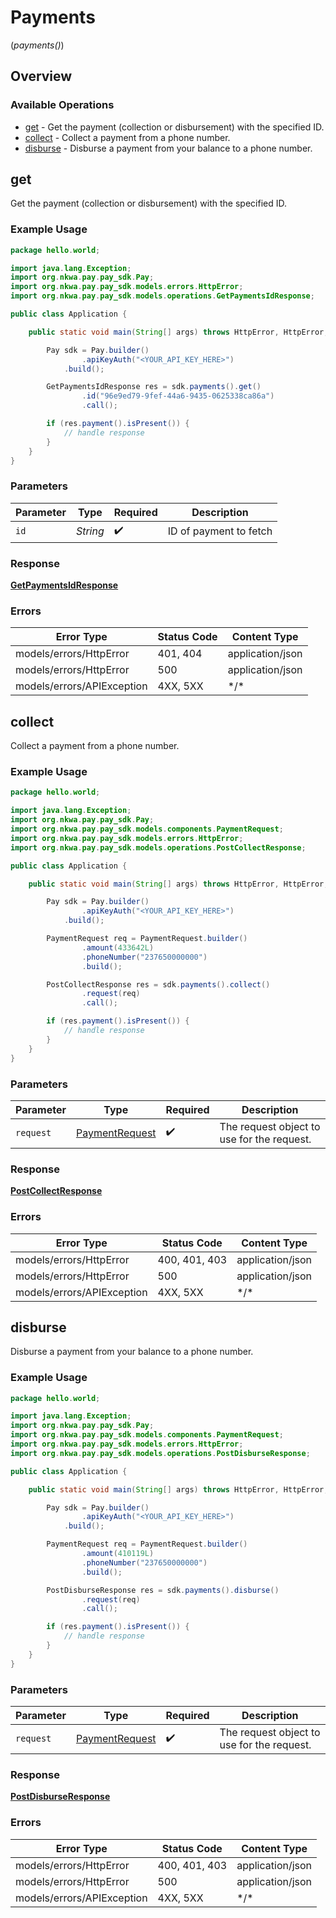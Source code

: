 # Payments
(*payments()*)

## Overview

### Available Operations

* [get](#get) - Get the payment (collection or disbursement) with the specified ID.
* [collect](#collect) - Collect a payment from a phone number.
* [disburse](#disburse) - Disburse a payment from your balance to a phone number.

## get

Get the payment (collection or disbursement) with the specified ID.

### Example Usage

```java
package hello.world;

import java.lang.Exception;
import org.nkwa.pay.pay_sdk.Pay;
import org.nkwa.pay.pay_sdk.models.errors.HttpError;
import org.nkwa.pay.pay_sdk.models.operations.GetPaymentsIdResponse;

public class Application {

    public static void main(String[] args) throws HttpError, HttpError, Exception {

        Pay sdk = Pay.builder()
                .apiKeyAuth("<YOUR_API_KEY_HERE>")
            .build();

        GetPaymentsIdResponse res = sdk.payments().get()
                .id("96e9ed79-9fef-44a6-9435-0625338ca86a")
                .call();

        if (res.payment().isPresent()) {
            // handle response
        }
    }
}
```

### Parameters

| Parameter              | Type                   | Required               | Description            |
| ---------------------- | ---------------------- | ---------------------- | ---------------------- |
| `id`                   | *String*               | :heavy_check_mark:     | ID of payment to fetch |

### Response

**[GetPaymentsIdResponse](../../models/operations/GetPaymentsIdResponse.md)**

### Errors

| Error Type                 | Status Code                | Content Type               |
| -------------------------- | -------------------------- | -------------------------- |
| models/errors/HttpError    | 401, 404                   | application/json           |
| models/errors/HttpError    | 500                        | application/json           |
| models/errors/APIException | 4XX, 5XX                   | \*/\*                      |

## collect

Collect a payment from a phone number.

### Example Usage

```java
package hello.world;

import java.lang.Exception;
import org.nkwa.pay.pay_sdk.Pay;
import org.nkwa.pay.pay_sdk.models.components.PaymentRequest;
import org.nkwa.pay.pay_sdk.models.errors.HttpError;
import org.nkwa.pay.pay_sdk.models.operations.PostCollectResponse;

public class Application {

    public static void main(String[] args) throws HttpError, HttpError, Exception {

        Pay sdk = Pay.builder()
                .apiKeyAuth("<YOUR_API_KEY_HERE>")
            .build();

        PaymentRequest req = PaymentRequest.builder()
                .amount(433642L)
                .phoneNumber("237650000000")
                .build();

        PostCollectResponse res = sdk.payments().collect()
                .request(req)
                .call();

        if (res.payment().isPresent()) {
            // handle response
        }
    }
}
```

### Parameters

| Parameter                                               | Type                                                    | Required                                                | Description                                             |
| ------------------------------------------------------- | ------------------------------------------------------- | ------------------------------------------------------- | ------------------------------------------------------- |
| `request`                                               | [PaymentRequest](../../models/shared/PaymentRequest.md) | :heavy_check_mark:                                      | The request object to use for the request.              |

### Response

**[PostCollectResponse](../../models/operations/PostCollectResponse.md)**

### Errors

| Error Type                 | Status Code                | Content Type               |
| -------------------------- | -------------------------- | -------------------------- |
| models/errors/HttpError    | 400, 401, 403              | application/json           |
| models/errors/HttpError    | 500                        | application/json           |
| models/errors/APIException | 4XX, 5XX                   | \*/\*                      |

## disburse

Disburse a payment from your balance to a phone number.

### Example Usage

```java
package hello.world;

import java.lang.Exception;
import org.nkwa.pay.pay_sdk.Pay;
import org.nkwa.pay.pay_sdk.models.components.PaymentRequest;
import org.nkwa.pay.pay_sdk.models.errors.HttpError;
import org.nkwa.pay.pay_sdk.models.operations.PostDisburseResponse;

public class Application {

    public static void main(String[] args) throws HttpError, HttpError, Exception {

        Pay sdk = Pay.builder()
                .apiKeyAuth("<YOUR_API_KEY_HERE>")
            .build();

        PaymentRequest req = PaymentRequest.builder()
                .amount(410119L)
                .phoneNumber("237650000000")
                .build();

        PostDisburseResponse res = sdk.payments().disburse()
                .request(req)
                .call();

        if (res.payment().isPresent()) {
            // handle response
        }
    }
}
```

### Parameters

| Parameter                                               | Type                                                    | Required                                                | Description                                             |
| ------------------------------------------------------- | ------------------------------------------------------- | ------------------------------------------------------- | ------------------------------------------------------- |
| `request`                                               | [PaymentRequest](../../models/shared/PaymentRequest.md) | :heavy_check_mark:                                      | The request object to use for the request.              |

### Response

**[PostDisburseResponse](../../models/operations/PostDisburseResponse.md)**

### Errors

| Error Type                 | Status Code                | Content Type               |
| -------------------------- | -------------------------- | -------------------------- |
| models/errors/HttpError    | 400, 401, 403              | application/json           |
| models/errors/HttpError    | 500                        | application/json           |
| models/errors/APIException | 4XX, 5XX                   | \*/\*                      |